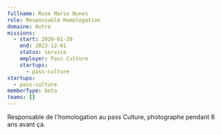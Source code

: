 ```yaml
---
fullname: Rose Marie Nunes
role: Responsable Homologation
domaine: Autre
missions:
  - start: 2020-01-20
    end: 2023-12-01
    status: service
    employer: Pass Culture
    startups:
      - pass-culture
startups:
  - pass-culture
memberType: beta
teams: []
---
```

Responsable de l'homologation au pass Culture, photographe pendant 8 ans avant ça.